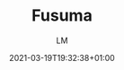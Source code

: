 ---
title: "Fusuma"
images: # Create a folder in /static/images/tools that has the same name as this current markdown file and place the images there. We only need the file name here. If this is not clear, please refer to existing tools as references.
  - path: "CleanShot 2021-03-19 at 19.37.42.gif"
  - path: default.png
  - path: development.png
  - path: lighthouse.png
  - path: node.png
  - path: output-logs.png
  - path: pop.png
  - path: presenter-host.png
  - path: presenter-mode-timeline.png
  - path: sidebar.png
  - path: webpack.png
  - path: babel.png
categories:
  - "Communications"
  - "Publishing and Sharing"
tags:
  - "Presentation"
links:
  - name: "fusuma @ GitHub"
    link: https://github.com/hiroppy/fusuma
  - name: "fusuma demo"
    link: hiroppy.github.io/fusuma
summary: "A tool to create slides easily for you, using markdown with interactions (mdx)."
features:
  - Zero Config
  - Providing various modes
  - Markdown and MDX
  - Themes
  - Code syntax Highlight, MathJax, Diagrams, and Flowcharts
  - Browser-friendly slides
  - Checking a11y(Accessibility)
  - Customizable JavaScript and CSS
  - A sidebar having agenda and some features
platforms:
  - Web
  - Mac
  - Win
  - Linux
fields:
  - "General and Interdisciplinary"
plans:
  - name:
    description:
makers: # the makers of the tool
  - name:
    description:
author: LM   # the person who submitted this tool to KausalFlow
date: 2021-03-19T19:32:38+01:00
draft: false
---